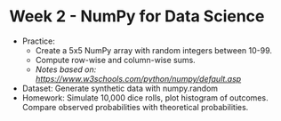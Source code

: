 # Week 2 - NumPy for Data Science
- Practice:
    - Create a 5x5 NumPy array with random integers between 10-99.
    - Compute row-wise and column-wise sums.
    - *Notes based on: https://www.w3schools.com/python/numpy/default.asp*
- Dataset: Generate synthetic data with numpy.random
- Homework: Simulate 10,000 dice rolls, plot histogram of outcomes. Compare observed probabilities with theoretical probabilities.